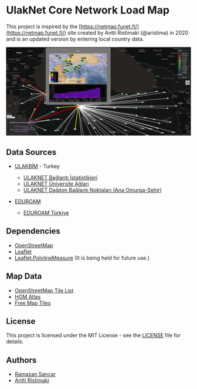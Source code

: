 # UlakNet Core Network Load Map

This project is inspired by the [https://netmap.funet.fi/](https://netmap.funet.fi/) site created by Antti Ristimaki (@aristima) in 2020 and is an updated version by entering local country data.

![previw](./preview.png)

## Data Sources

- [ULAKBİM](https://www.ulakbim.gov.tr/) - Turkey
  - [ULAKNET Bağlantı İstatistikleri](https://stat.ulakbim.gov.tr/ulaknet/)
  - [ULAKNET Üniversite Ağları](https://veri.ulakbim.gov.tr/hizmet/9)
  - [ULAKNET Dağıtım Bağlantı Noktaları (Ana Omurga-Şehir)](https://ulakbim.tubitak.gov.tr/tr/hizmetlerimiz/ag-teknolojileri-birimi-atb)

- [EDUROAM](https://www.eduroam.org/)
  - [EDUROAM Türkiye](www.eduroam.org.tr/)

## Dependencies

- [OpenStreetMap](https://www.openstreetmap.org/)
- [Leaflet](https://leafletjs.com/)
- [Leaflet.PolylineMeasure](https://github.com/bbecquet/Leaflet.PolylineOffset) (It is being held for future use.)

## Map Data

- [OpenStreetMap Tile List](https://wiki.openstreetmap.org/wiki/Raster_tile_providers)
- [HGM Atlas](https://atlas.gov.tr/)
- [Free Map Tiles](https://gist.github.com/Yago/05d479de169a21ba9fff)

## License

This project is licensed under the MIT License - see the [LICENSE](LICENSE) file for details.

## Authors

- [Ramazan Sancar](@ramazansancar)
- [Antti Ristimaki](@aristima)
